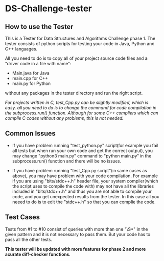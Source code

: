 # DS-Challenge-tester

## How to use the Tester
This is a Tester for Data Structures and Algorithms Challenge phase 1. The tester consists of python scripts for testing your code in Java, Python and C++ languages.

All you need to do is to copy all of your project source code files and a "driver code in a file with name":

+ Main.java for Java
+ main.cpp for C++
+ main.py for Python

without any packages in the tester directory and run the right script.

_For projects written in C, _test_Cpp.py_ can be slightly modified, which is easy. all you need to do is to change the command for code compilation in the _subprocess.run()_ function.
Although for some C++ compliers which can complie C codes without any problems, this is not needed._

## Common Issues

+ If you have problem running "test_python.py" script(for example you fail all tests but when run your own code and get the correct output), you may change "python3 main.py" command to "python main.py" in the subprocess.run() function and there will be no issues.

+ If you have problem running "test_Cpp.py script"(in same cases as above), you may have problem with your code compilation. For example if you are using "bits/stdc++.h" header file, your system compiler(which the script uses to compile the code with) may not have all the libraries included in "bits/stdc++.h" and thus you are not able to compile your code, and you get unexpected results from the tester. In this case all you neeed to do is to edit the "stdc++.h" so that you can complie the code.

## Test Cases

Tests from #1 to #10 consist of queries with more than one "\S*" in the given pattern and it is not necessary to pass them. But your code has to pass all the other tests. 


**This tester will be updated with more features for phase 2 and more acurate diff-checker functions.**
